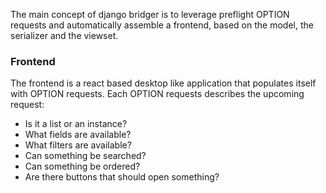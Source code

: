 The main concept of django bridger is to leverage preflight OPTION requests and automatically assemble a frontend, based on the model, the serializer and the viewset.

### Frontend

The frontend is a react based desktop like application that populates itself with OPTION requests. Each OPTION requests describes the upcoming request:

* Is it a list or an instance?
* What fields are available?
* What filters are available?
* Can something be searched?
* Can something be ordered?
* Are there buttons that should open something?
